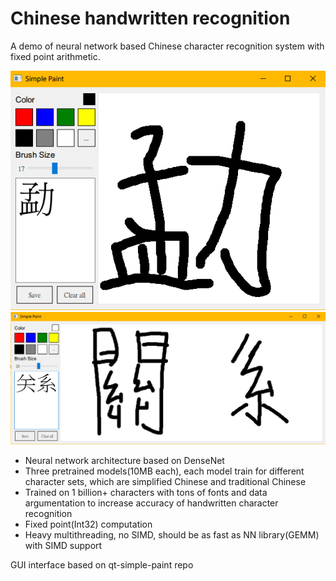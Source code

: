 # Chinese handwritten recognition

A demo of neural network based Chinese character recognition system with fixed point arithmetic.

![Screenshot](/screenshots/demo1-fs8.png?raw=true "Screenshot 1")
![Screenshot](/screenshots/demo2-fs8.png?raw=true "Screenshot 2")

- Neural network architecture based on DenseNet
- Three pretrained models(10MB each), each model train for different character sets, which are simplified Chinese and traditional Chinese
- Trained on 1 billion+ characters with tons of fonts and data argumentation to increase accuracy of handwritten character recognition
- Fixed point(Int32) computation
- Heavy multithreading, no SIMD, should be as fast as NN library(GEMM) with SIMD support

GUI interface based on qt-simple-paint repo